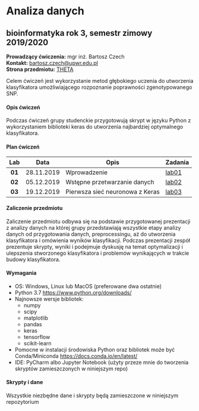 # Analiza danych
## bioinformatyka rok 3, semestr zimowy 2019/2020
**Prowadzący ćwiczenia:** mgr inż. Bartosz Czech\
**Kontakt:** [bartosz.czech@upwr.edu.pl](mailto:bartosz.czech@upwr.edu.pl)\
**Strona przedmiotu:** [THETA](http://theta.edu.pl/teaching/analiza-danych/)

Celem ćwiczeń jest wykorzystanie metod głębokiego uczenia do utworzenia klasyfikatora umożliwiającego rozpoznanie poprawności zgenotypowanego SNP. 

#### Opis ćwiczeń

Podczas ćwiczeń grupy studenckie przygotowują skrypt w języku Python z wykorzystaniem biblioteki keras do utworzenia najbardziej optymalnego klasyfikatora.

#### Plan ćwiczeń

| Lab | Data | Opis | Zadania |
| :---: | --- | --- | --- |
| **01** | 28.11.2019 | Wprowadzenie | [lab01](labs/Analiza_danych_cw1.ipynb) |
| **02** | 05.12.2019 | Wstępne przetwarzanie danych | [lab02](labs/Analiza_danych_cw2.ipynb) |
| **03** | 19.12.2019 | Pierwsza sieć neuronowa z Keras | [lab03](labs/Analiza_danych_cw3.ipynb) |

#### Zaliczenie przedmiotu

Zaliczenie przedmiotu odbywa się na podstawie przygotowanej prezentacji z analizy danych na której grupy przedstawiają wszystkie etapy analizy danych od przygotowania danych, preprocessingu, aż do utworzenia klasyfikatora i omówienia wyników klasyfikacji. Podczas prezentacji zespół prezentuje skrypty,  wyniki i podejmuje dyskusję na temat optymalizacji i ulepszenia stworzonego klasyfikatora i problemów wynikających w trakcie budowy klasyfikatora. 

#### Wymagania

* OS: Windows, Linux lub MacOS (preferowane dwa ostatnie)
* Python 3.7 https://www.python.org/downloads/
* Najnowsze wersje bibliotek:
	* numpy
	* scipy
	* matplotlib
	* pandas
	* keras
	* tensorflow
	* scikit-learn
* Pomocne w instalacji środowiska Python oraz bibliotek może być Conda/Miniconda https://docs.conda.io/en/latest/
* IDE: PyCharm albo Jupyter Notebook (użyty przeze mnie do tworzenia skryptów zamieszczonych w niniejszym repo)

#### Skrypty i dane

Wszystkie niezbędne dane i skrypty będą zamieszczone w niniejszym repozytorium
